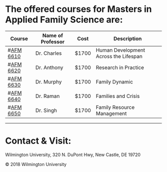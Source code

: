 

# The offered courses for Masters in Applied Family Science are:

|Course | Name of Professor |Cost | Description
|---    | ---               | --- | ---
|#[AFM 6610](afm6610.md) | Dr. Charles | $1700 | Human Development Across the Lifespan
|#[AFM 6620](afm6620.md) | Dr. Anthony | $1700 |Research in Practice 
|#[AFM 6630](afm6630.md) | Dr. Murphy  | $1700 |Family Dynamic
|#[AFM 6640](afm6640.md) | Dr. Raman | $1700 |Families and Crisis
|#[AFM 6650](afm6650.md) | Dr. Singh | $1700 |Family Resource Management


---

# Contact & Visit: 
Wilmington University, 
320 N. 
DuPont Hwy, 
New Castle, DE 19720 

<div>
   &copy; 2018 Wilmington University
</div>
